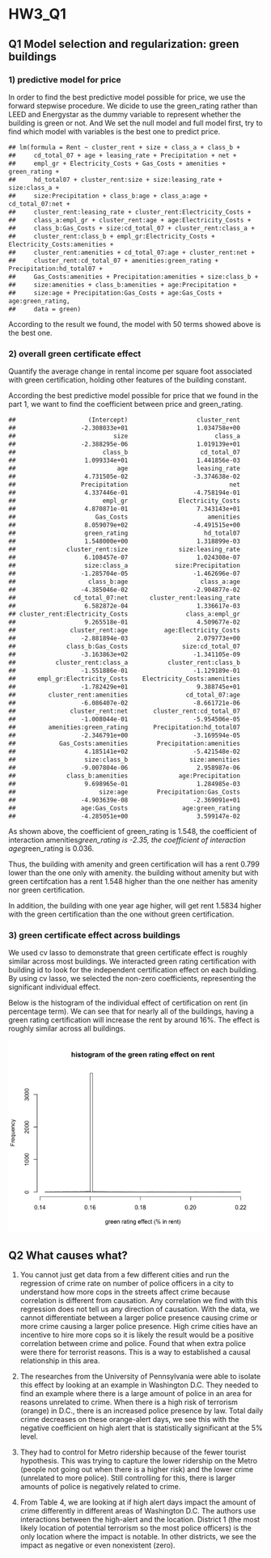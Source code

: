 HW3\_Q1
================

Q1 Model selection and regularization: green buildings
------------------------------------------------------

### 1) predictive model for price

In order to find the best predictive model possible for price, we use the forward stepwise procedure. We dicide to use the green\_rating rather than LEED and Energystar as the dummy variable to represent whether the building is green or not. And We set the null model and full model first, try to find which model with variables is the best one to predict price.

    ## lm(formula = Rent ~ cluster_rent + size + class_a + class_b + 
    ##     cd_total_07 + age + leasing_rate + Precipitation + net + 
    ##     empl_gr + Electricity_Costs + Gas_Costs + amenities + green_rating + 
    ##     hd_total07 + cluster_rent:size + size:leasing_rate + size:class_a + 
    ##     size:Precipitation + class_b:age + class_a:age + cd_total_07:net + 
    ##     cluster_rent:leasing_rate + cluster_rent:Electricity_Costs + 
    ##     class_a:empl_gr + cluster_rent:age + age:Electricity_Costs + 
    ##     class_b:Gas_Costs + size:cd_total_07 + cluster_rent:class_a + 
    ##     cluster_rent:class_b + empl_gr:Electricity_Costs + Electricity_Costs:amenities + 
    ##     cluster_rent:amenities + cd_total_07:age + cluster_rent:net + 
    ##     cluster_rent:cd_total_07 + amenities:green_rating + Precipitation:hd_total07 + 
    ##     Gas_Costs:amenities + Precipitation:amenities + size:class_b + 
    ##     size:amenities + class_b:amenities + age:Precipitation + 
    ##     size:age + Precipitation:Gas_Costs + age:Gas_Costs + age:green_rating, 
    ##     data = green)

According to the result we found, the model with 50 terms showed above is the best one.

### 2) overall green certificate effect

Quantify the average change in rental income per square foot associated with green certification, holding other features of the building constant.

According the best predictive model possible for price that we found in the part 1, we want to find the coefficient between price and green\_rating.

    ##                    (Intercept)                   cluster_rent 
    ##                  -2.308033e+01                   1.034758e+00 
    ##                           size                        class_a 
    ##                  -2.388295e-06                   1.019139e+01 
    ##                        class_b                    cd_total_07 
    ##                   1.099334e+01                   1.441856e-03 
    ##                            age                   leasing_rate 
    ##                   4.731505e-02                  -3.374638e-02 
    ##                  Precipitation                            net 
    ##                   4.337446e-01                  -4.758194e-01 
    ##                        empl_gr              Electricity_Costs 
    ##                   4.870871e-01                   7.343143e+01 
    ##                      Gas_Costs                      amenities 
    ##                   8.059079e+02                  -4.491515e+00 
    ##                   green_rating                     hd_total07 
    ##                   1.548000e+00                   1.318899e-03 
    ##              cluster_rent:size              size:leasing_rate 
    ##                   6.108457e-07                   1.024308e-07 
    ##                   size:class_a             size:Precipitation 
    ##                  -1.285704e-05                  -1.462696e-07 
    ##                    class_b:age                    class_a:age 
    ##                  -4.385046e-02                  -2.904877e-02 
    ##                cd_total_07:net      cluster_rent:leasing_rate 
    ##                   6.582872e-04                   1.336617e-03 
    ## cluster_rent:Electricity_Costs                class_a:empl_gr 
    ##                   9.265518e-01                   4.509677e-02 
    ##               cluster_rent:age          age:Electricity_Costs 
    ##                  -2.881894e-03                   2.079773e+00 
    ##              class_b:Gas_Costs               size:cd_total_07 
    ##                  -3.163863e+02                  -1.341105e-09 
    ##           cluster_rent:class_a           cluster_rent:class_b 
    ##                  -1.551886e-01                  -1.129189e-01 
    ##      empl_gr:Electricity_Costs    Electricity_Costs:amenities 
    ##                  -1.782429e+01                   9.388745e+01 
    ##         cluster_rent:amenities                cd_total_07:age 
    ##                  -6.086407e-02                  -8.661721e-06 
    ##               cluster_rent:net       cluster_rent:cd_total_07 
    ##                  -1.008044e-01                  -5.954506e-05 
    ##         amenities:green_rating       Precipitation:hd_total07 
    ##                  -2.346791e+00                  -3.169594e-05 
    ##            Gas_Costs:amenities        Precipitation:amenities 
    ##                   4.185141e+02                  -5.421548e-02 
    ##                   size:class_b                 size:amenities 
    ##                  -9.007804e-06                   2.958987e-06 
    ##              class_b:amenities              age:Precipitation 
    ##                   9.698965e-01                   1.284985e-03 
    ##                       size:age        Precipitation:Gas_Costs 
    ##                  -4.903639e-08                  -2.369091e+01 
    ##                  age:Gas_Costs               age:green_rating 
    ##                  -4.285051e+00                   3.599147e-02

As shown above, the coefficient of green\_rating is 1.548, the coefficient of interaction amenities*green\_rating is -2.35, the coefficient of interaction age*green\_rating is 0.036.

Thus, the building with amenity and green certification will has a rent 0.799 lower than the one only with amenity. the building without amenity but with green certifcation has a rent 1.548 higher than the one neither has amenity nor green certification.

In addition, the building with one year age higher, will get rent 1.5834 higher with the green certification than the one without green certification.

### 3) green certificate effect across buildings

We used cv lasso to demonstrate that green certificate effect is roughly similar across most buildings. We interacted green rating certification with building id to look for the independent certification effect on each building. By using cv lasso, we selected the non-zero coefficients, representing the significant individual effect.

Below is the histogram of the individual effect of certification on rent (in percentage term). We can see that for nearly all of the buildings, having a green rating certification will increase the rent by around 16%. The effect is roughly similar across all buildings.

![](/Rplot03.png)

Q2 What causes what?
--------------------

1.  You cannot just get data from a few different cities and run the regression of crime rate on number of police officers in a city to understand how more cops in the streets affect crime because correlation is different from causation. Any correlation we find with this regression does not tell us any direction of causation. With the data, we cannot differentiate between a larger police presence causing crime or more crime causing a larger police presence. High crime cities have an incentive to hire more cops so it is likely the result would be a positive correlation between crime and police. Found that when extra police were there for terrorist reasons. This is a way to established a causal relationship in this area.

2.  The researches from the University of Pennsylvania were able to isolate this effect by looking at an example in Washington D.C. They needed to find an example where there is a large amount of police in an area for reasons unrelated to crime. When there is a high risk of terrorism (orange) in D.C., there is an increased police presence by law. Total daily crime decreases on these orange-alert days, we see this with the negative coefficient on high alert that is statistically significant at the 5% level.

3.  They had to control for Metro ridership because of the fewer tourist hypothesis. This was trying to capture the lower ridership on the Metro (people not going out when there is a higher risk) and the lower crime (unrelated to more police). Still controlling for this, there is larger amounts of police is negatively related to crime.

4.  From Table 4, we are looking at if high alert days impact the amount of crime differently in different areas of Washington D.C. The authors use interactions between the high-alert and the location. District 1 (the most likely location of potential terrorism so the most police officers) is the only location where the impact is notable. In other districts, we see the impact as negative or even nonexistent (zero).

